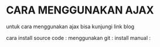 <h1> CARA MENGGUNAKAN AJAX </h1>

untuk cara menggunakan ajax bisa kunjungi link blog 

cara install source code :
 menggunakan git :
 install manual : 
  
